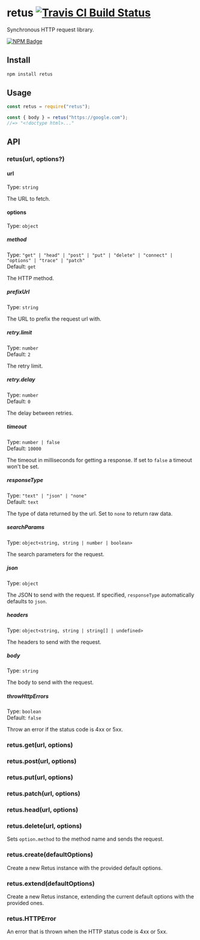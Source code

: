 # retus [![Travis CI Build Status](https://img.shields.io/travis/com/Richienb/retus/master.svg?style=for-the-badge)](https://travis-ci.com/Richienb/retus)

Synchronous HTTP request library.

[![NPM Badge](https://nodei.co/npm/retus.png)](https://npmjs.com/package/retus)

## Install

```sh
npm install retus
```

## Usage

```js
const retus = require("retus");

const { body } = retus("https://google.com");
//=> "<!doctype html>..."
```

## API

### retus(url, options?)

#### url

Type: `string`

The URL to fetch.

#### options

Type: `object`

##### method

Type: `"get" | "head" | "post" | "put" | "delete" | "connect" | "options" | "trace" | "patch"`\
Default: `get`

The HTTP method.

##### prefixUrl

Type: `string`

The URL to prefix the request url with.

##### retry.limit

Type: `number`\
Default: `2`

The retry limit.

##### retry.delay

Type: `number`\
Default: `0`

The delay between retries.

##### timeout

Type: `number | false`\
Default: `10000`

The timeout in milliseconds for getting a response. If set to `false` a timeout won't be set.

##### responseType

Type: `"text" | "json" | "none"`\
Default: `text`

The type of data returned by the url. Set to `none` to return raw data.

##### searchParams

Type: `object<string, string | number | boolean>`

The search parameters for the request.

##### json

Type: `object`

The JSON to send with the request. If specified, `responseType` automatically defaults to `json`.

##### headers

Type: `object<string, string | string[] | undefined>`

The headers to send with the request.

##### body

Type: `string`

The body to send with the request.

##### throwHttpErrors

Type: `boolean`\
Default: `false`

Throw an error if the status code is 4xx or 5xx.

### retus.get(url, options)
### retus.post(url, options)
### retus.put(url, options)
### retus.patch(url, options)
### retus.head(url, options)
### retus.delete(url, options)

Sets `option.method` to the method name and sends the request.

### retus.create(defaultOptions)

Create a new Retus instance with the provided default options.

### retus.extend(defaultOptions)

Create a new Retus instance, extending the current default options with the provided ones.

### retus.HTTPError

An error that is thrown when the HTTP status code is 4xx or 5xx.
